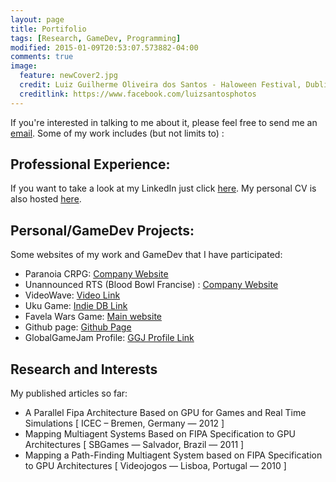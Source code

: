 ```yaml
---
layout: page
title: Portifolio
tags: [Research, GameDev, Programming]
modified: 2015-01-09T20:53:07.573882-04:00
comments: true
image:
  feature: newCover2.jpg
  credit: Luiz Guilherme Oliveira dos Santos - Haloween Festival, Dublin, Ireland.
  creditlink: https://www.facebook.com/luizsantosphotos
---
```


If you're interested in talking to me about it, please feel free to send me an <a href="mailto:luiz@kaze.io">email</a>. Some of my work includes (but not limits to) :

## Professional Experience:

If you want to take a look at my LinkedIn just click <a href="http://bit.ly/LSantosLinkedInEN"> here</a>. My personal CV is also hosted <a href="http://bit.ly/LuizCV18"> here</a>.

## Personal/GameDev Projects:

Some websites of my work and GameDev that I have participated:

* Paranoia CRPG: <a href="http://www.black-shamrock.com/">Company Website</a>
* Unannounced RTS (Blood Bowl Francise) : <a href="http://www.black-shamrock.com/">Company Website</a>
* VideoWave: <a href="https://www.youtube.com/watch?v=FxtfNcmPhCQ">Video Link</a>
* Uku Game: <a href="http://bit.ly/uku-indiedb">Indie DB Link</a>
* Favela Wars Game: <a href="http://www.favelawars.com">Main website</a>
* Github page: <a href="http://www.github.com/kazenotenshi">Github Page</a>
* GlobalGameJam Profile: <a href="http://globalgamejam.org/users/kazenotenshi">GGJ Profile Link</a>


## Research and Interests

My published articles so far:

* A Parallel Fipa Architecture Based on GPU for Games and Real Time Simulations [ ICEC – Bremen, Germany — 2012 ]
* Mapping Multiagent Systems Based on FIPA Specification to GPU Architectures [ SBGames — Salvador, Brazil — 2011 ]
* Mapping a Path-Finding Multiagent System based on FIPA Specification to GPU Architectures [ Videojogos — Lisboa, Portugal — 2010 ]
